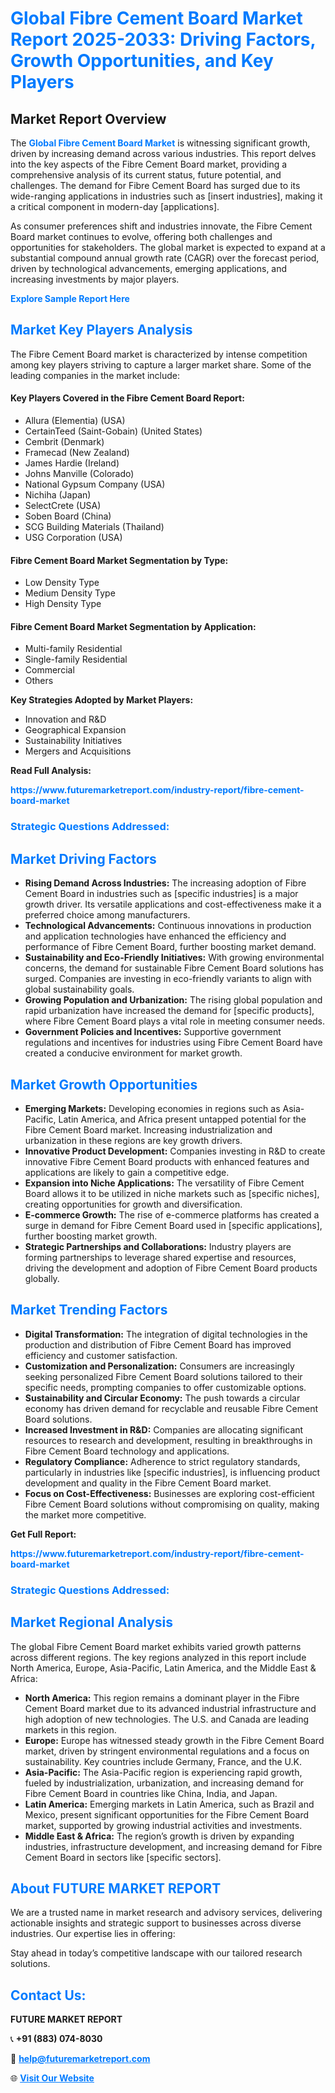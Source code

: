 <h1 style="color: #007BFF;">Global Fibre Cement Board Market Report 2025-2033: Driving Factors, Growth Opportunities, and Key Players</h1>

<section id="overview">
<h2>Market Report Overview</h2>
<p>The <a href="https://www.futuremarketreport.com/industry-report/fibre-cement-board-market" style="color: #007BFF; text-decoration: none;"><strong>Global Fibre Cement Board Market</strong></a> is witnessing significant growth, driven by increasing demand across various industries. This report delves into the key aspects of the Fibre Cement Board market, providing a comprehensive analysis of its current status, future potential, and challenges. The demand for Fibre Cement Board has surged due to its wide-ranging applications in industries such as [insert industries], making it a critical component in modern-day [applications].</p>
<p>As consumer preferences shift and industries innovate, the Fibre Cement Board market continues to evolve, offering both challenges and opportunities for stakeholders. The global market is expected to expand at a substantial compound annual growth rate (CAGR) over the forecast period, driven by technological advancements, emerging applications, and increasing investments by major players.</p>
</section>

<section id="overview">
<p><a href="https://www.futuremarketreport.com/request-sample/reportId=105558" style="color: #007BFF; text-decoration: none;"><strong>Explore Sample Report Here</strong></a></p>
</section>

<section id="key-players">
<h2 style="color: #007BFF;">Market Key Players Analysis</h2>
<p>The Fibre Cement Board market is characterized by intense competition among key players striving to capture a larger market share. Some of the leading companies in the market include:</p>
<h4>Key Players Covered in the Fibre Cement Board Report:</h4>
<ul><li>Allura (Elementia) (USA)</li><li>CertainTeed (Saint-Gobain) (United States)</li><li>Cembrit (Denmark)</li><li>Framecad (New Zealand)</li><li>James Hardie (Ireland)</li><li>Johns Manville (Colorado)</li><li>National Gypsum Company (USA)</li><li>Nichiha (Japan)</li><li>SelectCrete (USA)</li><li>Soben Board (China)</li><li>SCG Building Materials (Thailand)</li><li>USG Corporation (USA)</li></ul>
<h4>Fibre Cement Board Market Segmentation by Type:</h4>
<ul><li>Low Density Type</li><li>Medium Density Type</li><li>High Density Type</li></ul>

<h4>Fibre Cement Board Market Segmentation by Application:</h4>
<ul><li>Multi-family Residential</li><li>Single-family Residential</li><li>Commercial</li><li>Others</li></ul>
<p><strong>Key Strategies Adopted by Market Players:</strong></p>
<ul>
<li>Innovation and R&D</li>
<li>Geographical Expansion</li>
<li>Sustainability Initiatives</li>
<li>Mergers and Acquisitions</li>
</ul>
</section>

<section>
<p><strong>Read Full Analysis: </strong></p><a href="https://www.futuremarketreport.com/industry-report/fibre-cement-board-market" style="color: #007BFF; text-decoration: none;"><strong>https://www.futuremarketreport.com/industry-report/fibre-cement-board-market</strong></a>
<h3 style="color: #007BFF;">Strategic Questions Addressed:</h3>
</section>

<section id="driving-factors">
<h2 style="color: #007BFF;">Market Driving Factors</h2>
<ul>
<li><strong>Rising Demand Across Industries:</strong> The increasing adoption of Fibre Cement Board in industries such as [specific industries] is a major growth driver. Its versatile applications and cost-effectiveness make it a preferred choice among manufacturers.</li>
<li><strong>Technological Advancements:</strong> Continuous innovations in production and application technologies have enhanced the efficiency and performance of Fibre Cement Board, further boosting market demand.</li>
<li><strong>Sustainability and Eco-Friendly Initiatives:</strong> With growing environmental concerns, the demand for sustainable Fibre Cement Board solutions has surged. Companies are investing in eco-friendly variants to align with global sustainability goals.</li>
<li><strong>Growing Population and Urbanization:</strong> The rising global population and rapid urbanization have increased the demand for [specific products], where Fibre Cement Board plays a vital role in meeting consumer needs.</li>
<li><strong>Government Policies and Incentives:</strong> Supportive government regulations and incentives for industries using Fibre Cement Board have created a conducive environment for market growth.</li>
</ul>
</section>

<section id="growth-opportunities">
<h2 style="color: #007BFF;">Market Growth Opportunities</h2>
<ul>
<li><strong>Emerging Markets:</strong> Developing economies in regions such as Asia-Pacific, Latin America, and Africa present untapped potential for the Fibre Cement Board market. Increasing industrialization and urbanization in these regions are key growth drivers.</li>
<li><strong>Innovative Product Development:</strong> Companies investing in R&D to create innovative Fibre Cement Board products with enhanced features and applications are likely to gain a competitive edge.</li>
<li><strong>Expansion into Niche Applications:</strong> The versatility of Fibre Cement Board allows it to be utilized in niche markets such as [specific niches], creating opportunities for growth and diversification.</li>
<li><strong>E-commerce Growth:</strong> The rise of e-commerce platforms has created a surge in demand for Fibre Cement Board used in [specific applications], further boosting market growth.</li>
<li><strong>Strategic Partnerships and Collaborations:</strong> Industry players are forming partnerships to leverage shared expertise and resources, driving the development and adoption of Fibre Cement Board products globally.</li>
</ul>
</section>

<section id="trending-factors">
<h2 style="color: #007BFF;">Market Trending Factors</h2>
<ul>
<li><strong>Digital Transformation:</strong> The integration of digital technologies in the production and distribution of Fibre Cement Board has improved efficiency and customer satisfaction.</li>
<li><strong>Customization and Personalization:</strong> Consumers are increasingly seeking personalized Fibre Cement Board solutions tailored to their specific needs, prompting companies to offer customizable options.</li>
<li><strong>Sustainability and Circular Economy:</strong> The push towards a circular economy has driven demand for recyclable and reusable Fibre Cement Board solutions.</li>
<li><strong>Increased Investment in R&D:</strong> Companies are allocating significant resources to research and development, resulting in breakthroughs in Fibre Cement Board technology and applications.</li>
<li><strong>Regulatory Compliance:</strong> Adherence to strict regulatory standards, particularly in industries like [specific industries], is influencing product development and quality in the Fibre Cement Board market.</li>
<li><strong>Focus on Cost-Effectiveness:</strong> Businesses are exploring cost-efficient Fibre Cement Board solutions without compromising on quality, making the market more competitive.</li>
</ul>
</section>

<section>
<p><strong>Get Full Report: </strong></p><a href="https://www.futuremarketreport.com/industry-report/fibre-cement-board-market" style="color: #007BFF; text-decoration: none;"><strong>https://www.futuremarketreport.com/industry-report/fibre-cement-board-market</strong></a>
<h3 style="color: #007BFF;">Strategic Questions Addressed:</h3>
</section>


<section id="regional-analysis">
<h2 style="color: #007BFF;">Market Regional Analysis</h2>
<p>The global Fibre Cement Board market exhibits varied growth patterns across different regions. The key regions analyzed in this report include North America, Europe, Asia-Pacific, Latin America, and the Middle East & Africa:</p>
<ul>
<li><strong>North America:</strong> This region remains a dominant player in the Fibre Cement Board market due to its advanced industrial infrastructure and high adoption of new technologies. The U.S. and Canada are leading markets in this region.</li>
<li><strong>Europe:</strong> Europe has witnessed steady growth in the Fibre Cement Board market, driven by stringent environmental regulations and a focus on sustainability. Key countries include Germany, France, and the U.K.</li>
<li><strong>Asia-Pacific:</strong> The Asia-Pacific region is experiencing rapid growth, fueled by industrialization, urbanization, and increasing demand for Fibre Cement Board in countries like China, India, and Japan.</li>
<li><strong>Latin America:</strong> Emerging markets in Latin America, such as Brazil and Mexico, present significant opportunities for the Fibre Cement Board market, supported by growing industrial activities and investments.</li>
<li><strong>Middle East & Africa:</strong> The region’s growth is driven by expanding industries, infrastructure development, and increasing demand for Fibre Cement Board in sectors like [specific sectors].</li>
</ul>
</section>

<footer>
<h2 style="color: #007BFF;">About FUTURE MARKET REPORT</h2>
<p>We are a trusted name in market research and advisory services, delivering actionable insights and strategic support to businesses across diverse industries. Our expertise lies in offering:</p>

<p>Stay ahead in today’s competitive landscape with our tailored research solutions.</p>

<h2 style="color: #007BFF;">Contact Us:</h2>
<p><strong>FUTURE MARKET REPORT</strong></p>
<p>📞 <strong>+91 (883) 074-8030</strong></p>
<p>📧 <strong><a href="mailto:help@futuremarketreport.com" style="color: #007BFF;">help@futuremarketreport.com</a></strong></p>
<p>🌐 <strong><a href="https://www.futuremarketreport.com/" style="color: #007BFF;">Visit Our Website</a></strong></p>
</footer>